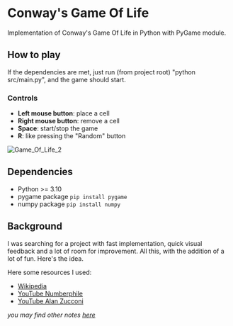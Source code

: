 # Conway's Game Of Life
Implementation of Conway's Game Of Life in Python with PyGame module.

## How to play
If the dependencies are met, just run (from project root) "python src/main.py", and the game should start.
### Controls
- **Left mouse button**: place a cell
- **Right mouse button**: remove a cell
- **Space**: start/stop the game
- **R**: like pressing the "Random" button

![Game_Of_Life_2](https://github.com/gabbobersi/Conway_game_of_life/assets/65022671/245d1e10-8385-4baf-84b0-33ca82b1da67)

## Dependencies

- Python >= 3.10
- pygame package `pip install pygame`
- numpy package `pip install numpy`

## Background
I was searching for a project with fast implementation, quick visual feedback and a lot of room for improvement.
All this, with the addition of a lot of fun. Here's the idea.

Here some resources I used:
- [Wikipedia](https://en.wikipedia.org/wiki/Conway%27s_Game_of_Life)
- [YouTube Numberphile](https://www.youtube.com/watch?v=R9Plq-D1gEk&ab_channel=Numberphile)
- [YouTube Alan Zucconi](https://www.youtube.com/watch?v=Kk2MH9O4pXY&t=284s&ab_channel=AlanZucconi)

_you may find other notes [here](https://github.com/gabbobersi/Conway_game_of_life/tree/main/notes)_

